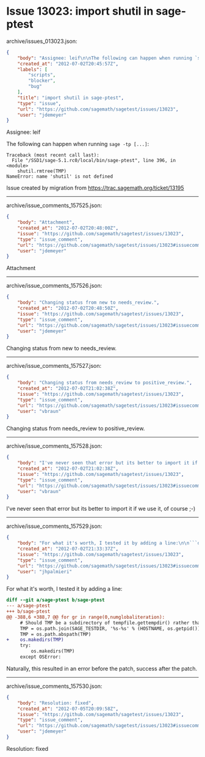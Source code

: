 # Issue 13023: import shutil in sage-ptest

archive/issues_013023.json:
```json
{
    "body": "Assignee: leif\n\nThe following can happen when running `sage -tp [...]`:\n\n```\nTraceback (most recent call last):\n  File \"/SSD1/sage-5.1.rc0/local/bin/sage-ptest\", line 396, in <module>\n    shutil.rmtree(TMP)\nNameError: name 'shutil' is not defined\n```\n\n\nIssue created by migration from https://trac.sagemath.org/ticket/13195\n\n",
    "created_at": "2012-07-02T20:45:57Z",
    "labels": [
        "scripts",
        "blocker",
        "bug"
    ],
    "title": "import shutil in sage-ptest",
    "type": "issue",
    "url": "https://github.com/sagemath/sagetest/issues/13023",
    "user": "jdemeyer"
}
```
Assignee: leif

The following can happen when running `sage -tp [...]`:

```
Traceback (most recent call last):
  File "/SSD1/sage-5.1.rc0/local/bin/sage-ptest", line 396, in <module>
    shutil.rmtree(TMP)
NameError: name 'shutil' is not defined
```


Issue created by migration from https://trac.sagemath.org/ticket/13195





---

archive/issue_comments_157525.json:
```json
{
    "body": "Attachment",
    "created_at": "2012-07-02T20:48:00Z",
    "issue": "https://github.com/sagemath/sagetest/issues/13023",
    "type": "issue_comment",
    "url": "https://github.com/sagemath/sagetest/issues/13023#issuecomment-157525",
    "user": "jdemeyer"
}
```

Attachment



---

archive/issue_comments_157526.json:
```json
{
    "body": "Changing status from new to needs_review.",
    "created_at": "2012-07-02T20:48:50Z",
    "issue": "https://github.com/sagemath/sagetest/issues/13023",
    "type": "issue_comment",
    "url": "https://github.com/sagemath/sagetest/issues/13023#issuecomment-157526",
    "user": "jdemeyer"
}
```

Changing status from new to needs_review.



---

archive/issue_comments_157527.json:
```json
{
    "body": "Changing status from needs_review to positive_review.",
    "created_at": "2012-07-02T21:02:38Z",
    "issue": "https://github.com/sagemath/sagetest/issues/13023",
    "type": "issue_comment",
    "url": "https://github.com/sagemath/sagetest/issues/13023#issuecomment-157527",
    "user": "vbraun"
}
```

Changing status from needs_review to positive_review.



---

archive/issue_comments_157528.json:
```json
{
    "body": "I've never seen that error but its better to import it if we use it, of course ;-)",
    "created_at": "2012-07-02T21:02:38Z",
    "issue": "https://github.com/sagemath/sagetest/issues/13023",
    "type": "issue_comment",
    "url": "https://github.com/sagemath/sagetest/issues/13023#issuecomment-157528",
    "user": "vbraun"
}
```

I've never seen that error but its better to import it if we use it, of course ;-)



---

archive/issue_comments_157529.json:
```json
{
    "body": "For what it's worth, I tested it by adding a line:\n\n```diff\ndiff --git a/sage-ptest b/sage-ptest\n--- a/sage-ptest\n+++ b/sage-ptest\n@@ -388,6 +388,7 @@ for gr in range(0,numglobaliteration):\n     # Should TMP be a subdirectory of tempfile.gettempdir() rather than SAGE_TE\n     TMP = os.path.join(SAGE_TESTDIR, '%s-%s' % (HOSTNAME, os.getpid()))\n     TMP = os.path.abspath(TMP)\n+    os.makedirs(TMP)\n     try:\n         os.makedirs(TMP)\n     except OSError:\n```\n\nNaturally, this resulted in an error before the patch, success after the patch.",
    "created_at": "2012-07-02T21:33:37Z",
    "issue": "https://github.com/sagemath/sagetest/issues/13023",
    "type": "issue_comment",
    "url": "https://github.com/sagemath/sagetest/issues/13023#issuecomment-157529",
    "user": "jhpalmieri"
}
```

For what it's worth, I tested it by adding a line:

```diff
diff --git a/sage-ptest b/sage-ptest
--- a/sage-ptest
+++ b/sage-ptest
@@ -388,6 +388,7 @@ for gr in range(0,numglobaliteration):
     # Should TMP be a subdirectory of tempfile.gettempdir() rather than SAGE_TE
     TMP = os.path.join(SAGE_TESTDIR, '%s-%s' % (HOSTNAME, os.getpid()))
     TMP = os.path.abspath(TMP)
+    os.makedirs(TMP)
     try:
         os.makedirs(TMP)
     except OSError:
```

Naturally, this resulted in an error before the patch, success after the patch.



---

archive/issue_comments_157530.json:
```json
{
    "body": "Resolution: fixed",
    "created_at": "2012-07-05T20:09:58Z",
    "issue": "https://github.com/sagemath/sagetest/issues/13023",
    "type": "issue_comment",
    "url": "https://github.com/sagemath/sagetest/issues/13023#issuecomment-157530",
    "user": "jdemeyer"
}
```

Resolution: fixed
